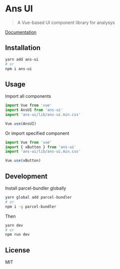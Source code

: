 # Ans UI

> A Vue-based UI component library for analysys

[Documentation](https://analysys.github.io/ans-ui_docs/#/)

## Installation

```sh
yarn add ans-ui
# or
npm i ans-ui
```

## Usage

Import all components

```javascript
import Vue from 'vue'
import AnsUI from 'ans-ui'
import 'ans-ui/lib/ans-ui.min.css'

Vue.use(AnsUI)
```

Or import specified component

```javascript
import Vue from 'vue'
import { xButton } from 'ans-ui'
import 'ans-ui/lib/ans-ui.min.css'

Vue.use(xButton)
```

## Development

Install parcel-bundler globally

```sh
yarn global add parcel-bundler
# or
npm i -g parcel-bundler
```

Then

```sh
yarn dev
# or
npm run dev
```

## License

MIT